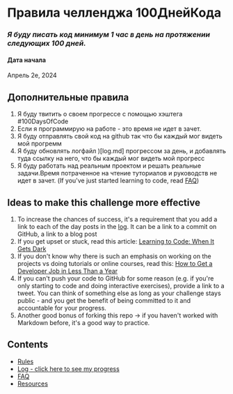 # Правила челленджа 100ДнейКода
### *Я буду писать код минимум 1 час в день на протяжении следующих 100 дней.*

#### Дата начала
Апрель 2е, 2024

## Дополнительные правила
1. Я буду твитить о своем прогрессе с помощью хэштега #100DaysOfCode
2. Если я программирую на работе - это время не идет в зачет.
3. Я буду отправлять свой код на github так что бы каждый мог видеть мой прогремм
4. Я буду обновлять логфайл )[log.md] прогрессом за день, и добавлять туда ссылку на него, что бы каждый мог видеть мой прогресс
5. Я буду работать над реальным проектом и решать реальные задачи.Время потраченное на чтение туториалов и руководств не идет в зачет. (If you've just started learning to code, read [FAQ](FAQ.md))


## Ideas to make this challenge more effective
1. To increase the chances of success, it's a requirement that you add a link to each of the day posts in the [log](log.md). It can be a link to a commit on GitHub, a link to a blog post
2. If you get upset or stuck, read this article: [Learning to Code: When It Gets Dark](https://medium.freecodecamp.com/learning-to-code-when-it-gets-dark-e485edfb58fd)
3. If you don't know why there is such an emphasis on working on the projects vs doing tutorials or online courses, read this: [How to Get a Developer Job in Less Than a Year](https://medium.freecodecamp.com/how-to-get-a-developer-job-in-less-than-a-year-c27bbfe71645)
4. If you can't push your code to GitHub for some reason (e.g. if you're only starting to code and doing interactive exercises), provide a link to a tweet. You can think of something else as long as your challenge stays public - and you get the benefit of being committed to it and accountable for your progress.
5. Another good bonus of forking this repo -> if you haven't worked with Markdown before, it's a good way to practice.

## Contents
* [Rules](rules.md)
* [Log - click here to see my progress](log.md)
* [FAQ](FAQ.md)
* [Resources](resources.md)
